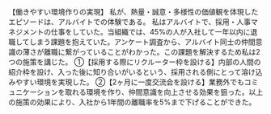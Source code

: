 【働きやすい環境作りの実現】
私が、熱量・誠意・多様性の価値観を体現したエピソードは、アルバイトでの体験である。
私はアルバイトで、採用・人事マネジメントの仕事をしていた。当組織では、45%の人が入社して一年以内に退職してしまう課題を抱えていた。アンケート調査から、アルバイト同士の仲間意識の薄さが離職に繋がっていることがわかった。この課題を解決するため私は2つの施策を講じた。
①【採用する際にリクルーター枠を設ける】内部の人間の紹介枠を設け、入った後に知り合いがいるという、採用される側にとって溶け込みやすい環境を実現した。
②【2ヶ月に一度交流会を設ける】業務外でもコミュニケーションを取れる環境を作り、仲間意識を向上させる効果を狙った。以上の施策の効果により、入社から1年間の離職率を5%まで下げることができた。
